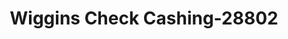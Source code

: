 ---
f_zip-code: 39577
f_state-code: MS
title: Wiggins Check Cashing-28802
f_phone: 601-928-4404
f_city-only: Wiggins
f_address: 173 First Street S Ste A Wiggins
f_location-unique-id: '28802'
slug: wiggins-check-cashing-28802
updated-on: '2024-05-30T13:46:58.046Z'
created-on: '2024-05-30T13:36:59.803Z'
published-on: '2024-05-30T13:54:32.469Z'
f_city-state: cms/city/wiggins-ms.md
f_company: cms/company/wiggins-check-cashing.md
f_state: cms/state/mississippi.md
layout: '[payday-loan].html'
tags: payday-loan
---